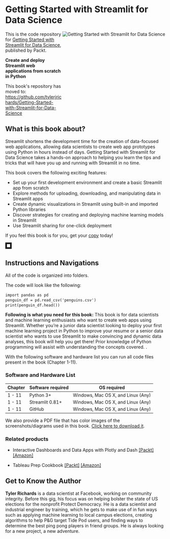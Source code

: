 # Getting Started with Streamlit for Data Science

<a href="https://www.packtpub.com/product/getting-started-with-streamlit-for-data-science/9781800565500?utm_source=github&utm_medium=repository&utm_campaign=978-1-80056-550-0"><img src="https://m.media-amazon.com/images/I/41ezAWgOZdS.jpg" alt="Getting Started with Streamlit for Data Science" height="256px" align="right"></a>

This is the code repository for [Getting Started with Streamlit for Data Science](https://www.packtpub.com/product/getting-started-with-streamlit-for-data-science/9781800565500?utm_source=github&utm_medium=repository&utm_campaign=978-1-80056-550-0), published by Packt.

**Create and deploy Streamlit web applications from scratch in Python**

This book's repository has moved to: https://github.com/tylerjrichards/Getting-Started-with-Streamlit-for-Data-Science


## What is this book about?
Streamlit shortens the development time for the creation of data-focused web applications, allowing data scientists to create web app prototypes using Python in hours instead of days. Getting Started with Streamlit for Data Science takes a hands-on approach to helping you learn the tips and tricks that will have you up and running with Streamlit in no time.

This book covers the following exciting features: 
* Set up your first development environment and create a basic Streamlit app from scratch
* Explore methods for uploading, downloading, and manipulating data in Streamlit apps
* Create dynamic visualizations in Streamlit using built-in and imported Python libraries
* Discover strategies for creating and deploying machine learning models in Streamlit
* Use Streamlit sharing for one-click deployment

If you feel this book is for you, get your [copy](https://www.amazon.com/dp/B095Z1R3BP) today!

<a href="https://www.packtpub.com/?utm_source=github&utm_medium=banner&utm_campaign=GitHubBanner"><img src="https://raw.githubusercontent.com/PacktPublishing/GitHub/master/GitHub.png" 
alt="https://www.packtpub.com/" border="5" /></a>


## Instructions and Navigations
All of the code is organized into folders.

The code will look like the following:
```
import pandas as pd
penguin_df = pd.read_csv('penguins.csv')
print(penguin_df.head())
```

**Following is what you need for this book:**
This book is for data scientists and machine learning enthusiasts who want to create web apps using Streamlit. Whether you’re a junior data scientist looking to deploy your first machine learning project in Python to improve your resume or a senior data scientist who wants to use Streamlit to make convincing and dynamic data analyses, this book will help you get there! Prior knowledge of Python programming will assist with understanding the concepts covered.	.

With the following software and hardware list you can run all code files present in the book (Chapter 1-11).

### Software and Hardware List

| Chapter  | Software required                   | OS required                        |
| -------- | ------------------------------------| -----------------------------------|
| 1 - 11   | Python 3+                           | Windows, Mac OS X, and Linux (Any) |
| 1 - 11   | Streamlit 0.81+                     | Windows, Mac OS X, and Linux (Any) |
| 1 - 11   | GitHub                              | Windows, Mac OS X, and Linux (Any) |



We also provide a PDF file that has color images of the screenshots/diagrams used in this book. [Click here to download it](https://static.packt-cdn.com/downloads/9781800565500_ColorImages.pdf).


### Related products <Other books you may enjoy>
* Interactive Dashboards and Data Apps with Plotly and Dash [[Packt]](https://www.packtpub.com/https://www.packtpub.com/product/interactive-dashboards-and-data-apps-with-plotly-and-dash/9781800568914?utm_source=github&utm_medium=repository&utm_campaign=9781800568914product/interactive-dashboards-and-data-apps-with-plotly-and-dash/9781800568914?utm_source=github&utm_medium=repository&utm_campaign=978-1-80056-891-4) [[Amazon]](https://www.amazon.com/dp/1800568916)

* Tableau Prep Cookbook [[Packt]](https://www.packtpub.com/product/tableau-prep-cookbook/9781800563766?utm_source=github&utm_medium=repository&utm_campaign=9781800563766) [[Amazon]](https://www.amazon.com/dp/1800563760)

## Get to Know the Author
**Tyler Richards**
is a data scientist at Facebook, working on community integrity. Before this gig, his focus was on helping bolster the state of US elections for the nonprofit Protect Democracy. He is a data scientist and industrial engineer by training, which he gets to make use of in fun ways such as applying machine learning to local campus elections, creating algorithms to help P&G target Tide Pod users, and finding ways to determine the best ping pong players in friend groups. He is always looking for a new project, a new adventure.



